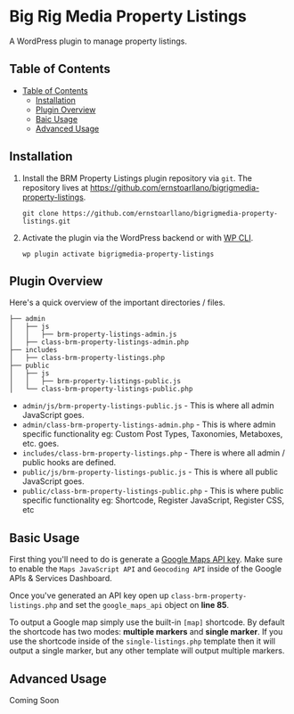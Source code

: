 # Big Rig Media Property Listings

A WordPress plugin to manage property listings.

## Table of Contents
- [Table of Contents](#markdown-header-table-of-contents)
    - [Installation](#markdown-header-installation)
    - [Plugin Overview](#markdown-header-plugin-overview)
    - [Baic Usage](#markdown-header-basic-usage)
    - [Advanced Usage](#markdown-header-advanced-usage)

## Installation

1. Install the BRM Property Listings plugin repository via `git`. The repository lives at https://github.com/ernstoarllano/bigrigmedia-property-listings.
    ```
    git clone https://github.com/ernstoarllano/bigrigmedia-property-listings.git
    ```
2. Activate the plugin via the WordPress backend or with [WP CLI](https://developer.wordpress.org/cli/commands/plugin/).
    ```
    wp plugin activate bigrigmedia-property-listings
    ```

## Plugin Overview
Here's a quick overview of the important directories / files.

```
├── admin
│   ├── js
│   │   ├── brm-property-listings-admin.js
│   ├── class-brm-property-listings-admin.php
├── includes
│   ├── class-brm-property-listings.php
├── public
│   ├── js
│   │   ├── brm-property-listings-public.js
│   └── class-brm-property-listings-public.php
```

* `admin/js/brm-property-listings-public.js` - This is where all admin JavaScript goes.
* `admin/class-brm-property-listings-admin.php` - This is where admin specific functionality eg: Custom Post Types, Taxonomies, Metaboxes, etc. goes.
* `includes/class-brm-property-listings.php` - There is where all admin / public hooks are defined.
* `public/js/brm-property-listings-public.js` - This is where all public JavaScript goes.
* `public/class-brm-property-listings-public.php` - This is where public specific functionality eg: Shortcode, Register JavaScript, Register CSS, etc

## Basic Usage
First thing you'll need to do is generate a [Google Maps API key](https://developers.google.com/maps/documentation/javascript/get-api-key). Make sure to enable the `Maps JavaScript API` and `Geocoding API` inside of the Google APIs & Services Dashboard.

Once you've generated an API key open up `class-brm-property-listings.php` and set the `google_maps_api` object on **line 85**.

To output a Google map simply use the built-in `[map]` shortcode. By default the shortcode has two modes: **multiple markers** and **single marker**. If you use the shortcode inside of the `single-listings.php` template then it will output a single marker, but any other template will output multiple markers.

## Advanced Usage
Coming Soon